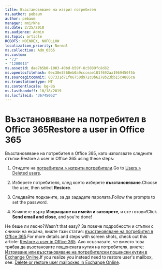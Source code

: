 ```yaml
---
title: Възстановяване на изтрит потребител
ms.author: pebaum
author: pebaum
manager: mnirkhe
ms.date: 2/25/2018
ms.audience: Admin
ms.topic: article
ROBOTS: NOINDEX, NOFOLLOW
localization_priority: Normal
ms.collection: Adm_O365
ms.custom:
- "73"
- "1200013"
ms.assetid: dae7b5b0-1003-40bd-b59f-8c5009fc8d82
ms.openlocfilehash: 0ec30e3560eb0a9ccceae101f692aa1969450f5b
ms.sourcegitcommit: 037331d71f06750d972c0b6278b23bb15c4806ca
ms.translationtype: MT
ms.contentlocale: bg-BG
ms.lasthandoff: 10/18/2019
ms.locfileid: "36745062"
---
```

# <a name="restore-a-user-in-office-365"></a><span data-ttu-id="20ea8-102">Възстановяване на потребител в Office 365</span><span class="sxs-lookup"><span data-stu-id="20ea8-102">Restore a user in Office 365</span></span>

<span data-ttu-id="20ea8-103">Възстановяване на потребител в Office 365, като използвате следните стъпки:</span><span class="sxs-lookup"><span data-stu-id="20ea8-103">Restore a user in Office 365 using these steps:</span></span>
  
1. <span data-ttu-id="20ea8-104">Отидете на [потребители \> изтрити потребители](https://admin.microsoft.com/adminportal/home#/deletedusers).</span><span class="sxs-lookup"><span data-stu-id="20ea8-104">Go to [Users \> Deleted users](https://admin.microsoft.com/adminportal/home#/deletedusers).</span></span>

2. <span data-ttu-id="20ea8-105">Изберете потребителя, след което изберете **възстановяване**.</span><span class="sxs-lookup"><span data-stu-id="20ea8-105">Choose the user, then select **Restore**.</span></span>

3. <span data-ttu-id="20ea8-106">Следвайте подканите, за да зададете паролата.</span><span class="sxs-lookup"><span data-stu-id="20ea8-106">Follow the prompts to set the password.</span></span>

4. <span data-ttu-id="20ea8-107">Кликнете върху **Изпращане на имейл и затворете**, и сте готови!</span><span class="sxs-lookup"><span data-stu-id="20ea8-107">Click **Send email and close**, and you're done!</span></span>

<span data-ttu-id="20ea8-108">Не беше ли лесно?</span><span class="sxs-lookup"><span data-stu-id="20ea8-108">Wasn't that easy?</span></span> <span data-ttu-id="20ea8-109">За повече подробности и стъпки с снимки на екрана, вижте тази статия: [възстановяване на потребител в Office 365](https://docs.microsoft.com/office365/admin/add-users/restore-user).</span><span class="sxs-lookup"><span data-stu-id="20ea8-109">For more details and steps with screen shots, check out this article: [Restore a user in Office 365](https://docs.microsoft.com/office365/admin/add-users/restore-user).</span></span> <span data-ttu-id="20ea8-110">Ако осъзнавате, че вместо това трябва да възстановите пощенската кутия на потребителя, вижте: [Изтриване или възстановяване на потребителски пощенски кутии в Exchange Online](https://docs.microsoft.com/exchange/recipients-in-exchange-online/delete-or-restore-mailboxes).</span><span class="sxs-lookup"><span data-stu-id="20ea8-110">If you realize you instead need to restore user's mailbox, see: [Delete or restore user mailboxes in Exchange Online](https://docs.microsoft.com/exchange/recipients-in-exchange-online/delete-or-restore-mailboxes).</span></span>
